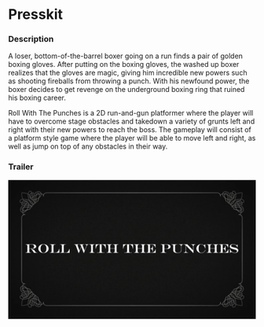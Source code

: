 # Presskit
### Description
A loser, bottom-of-the-barrel boxer going on a run finds a pair of golden boxing gloves. After putting on the boxing gloves, the washed up boxer realizes that the gloves are magic, giving him incredible new powers such as shooting fireballs from throwing a punch. With his newfound power, the boxer decides to get revenge on the underground boxing ring that ruined his boxing career. 

Roll With The Punches is a 2D run-and-gun platformer where the player will have to overcome stage obstacles and takedown a variety of grunts left and right with their new powers to reach the boss. The gameplay will consist of a platform style game where the player will be able to move left and right, as well as jump on top of any obstacles in their way. 

### Trailer
<a href="https://youtu.be/6IHbzBngjl0?si=dyH1bY0KTx7Go3g1" target="_blank"><img src="https://github.com/Richard-Voragen/Roll-With-The-Punches/blob/main/Presskit%20Images/TrailerTitle.PNG" alt="Trailer" /></a>
